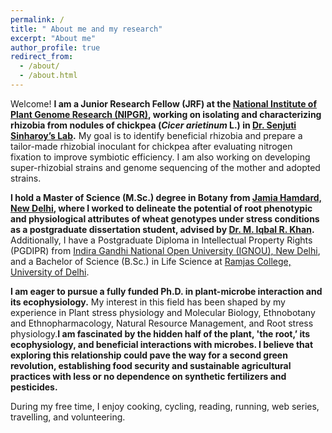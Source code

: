 ```yaml
---
permalink: /
title: " About me and my research"
excerpt: "About me"
author_profile: true
redirect_from: 
  - /about/
  - /about.html
---
```


Welcome! **I am a Junior Research Fellow (JRF) at the [National Institute of Plant Genome Research (NIPGR)](https://nipgr.ac.in/home/home.php), working on isolating and characterizing rhizobia from nodules of chickpea (_Cicer arietinum_ L.) in [Dr. Senjuti Sinharoy’s Lab](https://nipgr.ac.in/research/dr_ssinharoy.php).** My goal is to identify beneficial rhizobia and prepare a tailor-made rhizobial inoculant for chickpea after evaluating nitrogen fixation to improve symbiotic efficiency. I am also working on developing super-rhizobial strains and genome sequencing of the mother and adopted strains.

**I hold a Master of Science (M.Sc.) degree in Botany from [Jamia Hamdard, New Delhi](https://jamiahamdard.edu/), where I worked to delineate the potential of root phenotypic and physiological attributes of wheat genotypes under stress conditions as a postgraduate dissertation student, advised by [Dr. M. Iqbal R. Khan](https://scholar.google.co.in/citations?user=zsGgOvEAAAAJ&hl=en).** Additionally, I have a Postgraduate Diploma in Intellectual Property Rights (PGDIPR) from [Indira Gandhi National Open University (IGNOU), New Delhi](http://www.ignou.ac.in/), and a Bachelor of Science (B.Sc.) in Life Science at [Ramjas College, University of Delhi](https://ramjas.du.ac.in/college/web/index.php).

**I am eager to pursue a fully funded Ph.D. in plant-microbe interaction and its ecophysiology.** My interest in this field has been shaped by my experience in Plant stress physiology and Molecular Biology, Ethnobotany and Ethnopharmacology, Natural Resource Management, and Root stress physiology.**I am fascinated by the hidden half of the plant, 'the root,’ its ecophysiology, and beneficial interactions with microbes. I believe that exploring this relationship could pave the way for a second green revolution, establishing food security and sustainable agricultural practices with less or no dependence on synthetic fertilizers and pesticides.**

During my free time, I enjoy cooking, cycling, reading, running, web series, travelling, and volunteering.   


